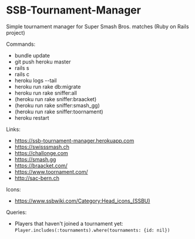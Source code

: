 # SSB-Tournament-Manager
Simple tournament manager for Super Smash Bros. matches (Ruby on Rails project)

Commands:
- bundle update
- git push heroku master
- rails s
- rails c
- heroku logs --tail
- heroku run rake db:migrate
- heroku run rake sniffer:all
- (heroku run rake sniffer:braacket)
- (heroku run rake sniffer:smash_gg)
- (heroku run rake sniffer:toornament)
- heroku restart

Links:
- https://ssb-tournament-manager.herokuapp.com
- https://swisssmash.ch
- https://challonge.com
- https://smash.gg
- https://braacket.com/
- https://www.toornament.com/
- http://sac-bern.ch

Icons:
- https://www.ssbwiki.com/Category:Head_icons_(SSBU)

Queries:
- Players that haven't joined a tournament yet: ```Player.includes(:tournaments).where(tournaments: {id: nil})```

